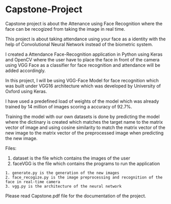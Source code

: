 # Capstone-Project

Capstone project is about the Attenance using Face Recognition where the face can be recogized from taking the image in real time.

This project is about taking attendance using your face as a identity with the help of Convolutional Neural Network instead of the biometric system.

I created a Attendance Face-Recognition application in Python using Keras and OpenCV where the user have to place the face in front of the camera using VGG Face as a classifier for face recognition and attendance will be added accordingly.

In this project, I will be using VGG-Face Model for face recognition which was built under VGG16 architecture which was developed by University of Oxford using Keras.

I have used a predefined load of weights of the model which was already trained by 14 million of images scoring a accuracy of 92.7%.

Training the model with our own datasets is done by predicting the model where the dictinary is created which matches the target name to the matrix vector of image and using cosine similarity to match the matrix vector of the new image to the matrix vector of the preprocessed image when predicting the new image.

Files:
  1. dataset is the file which contains the images of the user
  2. faceVGG is the file which contains the programs to run the application 
  
    1. generate.py is the generation of the new images
    2. face_recogize.py is the image preprocessing and recognition of the face in real-time camera
    3. vgg.py is the architecture of the neural network
    
 Please read Capstone.pdf file for the documentation of the project.
